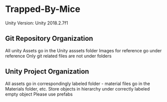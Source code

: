 # Trapped-By-Mice

Unity Version: Unity 2018.2.7f1

## Git Repository Organization
All unity Assets go in the Unity asssets folder
Images for reference go under reference 
Only git related files are not under folders

## Unity Project Organization
All assets go in correspondingly labeled folder - material files go in the Materials folder, etc.
Store objects in hierarchy under correctly labeled empty object
Please use prefabs

